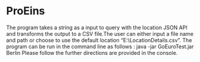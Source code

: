 # ProEins

The program takes a string as a input to query with the location JSON API  and transforms the output to a CSV file.The user can either  input a file name and path or choose to use the default location “E:\LocationDetails.csv”.
The program can be run in the command line as follows :
java -jar  GoEuroTest.jar Berlin
Please follow the further directions are provided in the console.
